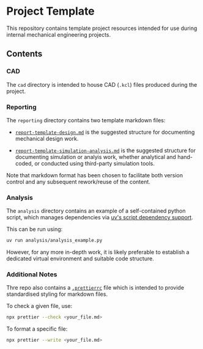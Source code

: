# Project Template

This repository contains template project resources intended for use during
internal mechanical engineering projects.

## Contents

### CAD

The `cad` directory is intended to house CAD (`.kcl`) files produced during the
project.

### Reporting

The `reporting` directory contains two template markdown files:

- [`report-template-design.md`](/reporting/report-template-design.md) is the
  suggested structure for documenting mechanical design work.

- [`report-template-simulation-analysis.md`](/reporting/report-template-simulation-analysis.md)
  is the suggested structure for documenting simulation or analyis work, whether
  analytical and hand-coded, or conducted using third-party simulation tools.

Note that markdown format has been chosen to facilitate both version control and
any subsequent rework/reuse of the content.

### Analysis

The `analysis` directory contains an example of a self-contained python script,
which manages dependencies via
[uv's script dependency support](https://docs.astral.sh/uv/guides/scripts/#declaring-script-dependencies).

This can be run using:

```bash
uv run analysis/analysis_example.py
```

However, for any more in-depth work, it is likely preferable to establish a
dedicated virtual environment and suitable code structure.

### Additional Notes

Thre repo also contains a [`.prettierrc`](/.prettierrc) file which is intended
to provide standardised styling for markdown files.

To check a given file, use:

```bash
npx prettier --check <your_file.md>
```

To format a specific file:

```bash
npx prettier --write <your_file.md>
```
